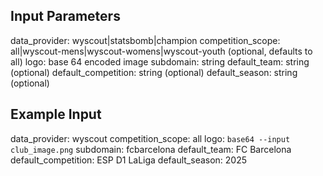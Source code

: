 ## Input Parameters

data_provider: wyscout|statsbomb|champion
competition_scope: all|wyscout-mens|wyscout-womens|wyscout-youth (optional, defaults to all)
logo: base 64 encoded image
subdomain: string
default_team: string (optional)
default_competition: string (optional)
default_season: string (optional)

## Example Input

data_provider: wyscout
competition_scope: all
logo: `base64 --input club_image.png`
subdomain: fcbarcelona
default_team: FC Barcelona
default_competition: ESP D1 LaLiga
default_season: 2025